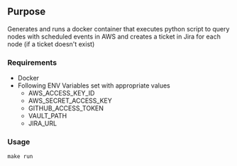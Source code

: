 Purpose
------
Generates and runs a docker container that executes python script to query nodes with scheduled events in AWS and creates a ticket in Jira for each node (if a ticket doesn't exist)

### Requirements
* Docker
* Following ENV Variables set with appropriate values
  * AWS_ACCESS_KEY_ID
  * AWS_SECRET_ACCESS_KEY
  * GITHUB_ACCESS_TOKEN
  * VAULT_PATH
  * JIRA_URL

### Usage
`make run`
